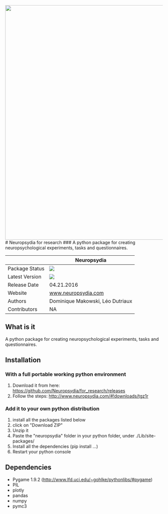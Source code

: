 <img src="https://static.wixstatic.com/media/1c21a0_ba76dddaed0248ccbcb4159964b6cb36.png/v1/fill/w_886,h_793,al_c,usm_0.66_1.00_0.01/1c21a0_ba76dddaed0248ccbcb4159964b6cb36.png" width="750" align="middle">
# Neuropsydia for research
### A python package for creating neuropsychological experiments, tasks and questionnaires.

||Neuropsydia|
|----------------|---|
|Package Status|![](https://img.shields.io/badge/status-beta-brightgreen.svg)|
|Latest Version|![](https://img.shields.io/badge/version-0.9.0-brightgreen.svg)|
|Release Date|04.21.2016|
|Website|www.neuropsydia.com|
|Authors|Dominique Makowski, Léo Dutriaux|
|Contributors|NA|

## What is it
A python package for creating neuropsychological experiments, tasks and questionnaires.

## Installation

### With a full portable working python environment
1. Download it from here: https://github.com/Neuropsydia/for_research/releases
2. Follow the steps: http://www.neuropsydia.com/#!downloads/tgz1r

### Add it to your own python distribution
1. install all the packages listed below
2. click on "Download ZIP"
3. Unzip it
4. Paste the "neuropsydia" folder in your python folder, under ./Lib/site-packages/
5. Install all the dependencies (pip install ...)
6. Restart your python console

## Dependencies
- Pygame 1.9.2 (http://www.lfd.uci.edu/~gohlke/pythonlibs/#pygame)
- PIL
- plotly
- pandas
- numpy
- pymc3

